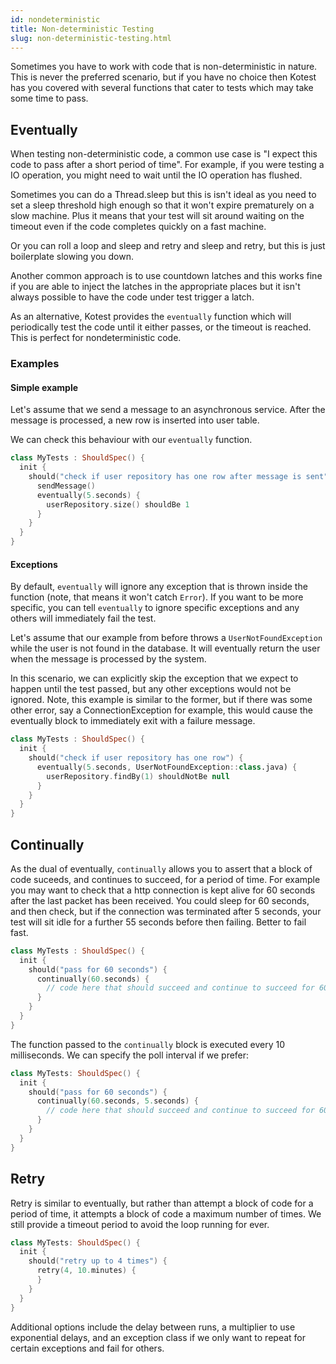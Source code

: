 ```yaml
---
id: nondeterministic
title: Non-deterministic Testing
slug: non-deterministic-testing.html
---
```




Sometimes you have to work with code that is non-deterministic in nature. This is never the preferred scenario, but if you have no choice then
Kotest has you covered with several functions that cater to tests which may take some time to pass.

## Eventually <a name="eventually"></a>

When testing non-deterministic code, a common use case is "I expect this code to pass after a short period of time". For example, if you
were testing a IO operation, you might need to wait until the IO operation has flushed.

Sometimes you can do a Thread.sleep but this is isn't ideal as you need to set a sleep threshold high enough so that it won't expire prematurely on a slow machine.
Plus it means that your test will sit around waiting on the timeout even if the code completes quickly on a fast machine.

Or you can roll a loop and sleep and retry and sleep and retry, but this is just boilerplate slowing you down.

Another common approach is to use countdown latches and this works fine if you are able to inject the latches in the appropriate places but it isn't always
possible to have the code under test trigger a latch.

As an alternative, Kotest provides the `eventually` function which will periodically
test the code until it either passes, or the timeout is reached. This is perfect for nondeterministic code.


### Examples


#### Simple example

Let's assume that we send a message to an asynchronous service. After the message is processed, a new row is inserted into user table.

We can check this behaviour with our `eventually` function.

```kotlin
class MyTests : ShouldSpec() {
  init {
    should("check if user repository has one row after message is sent") {
      sendMessage()
      eventually(5.seconds) {
        userRepository.size() shouldBe 1
      }
    }
  }
}
```






#### Exceptions

By default, `eventually` will ignore any exception that is thrown inside the function (note, that means it won't catch `Error`).
If you want to be more specific, you can tell `eventually` to ignore specific exceptions and any others will immediately fail the test.

Let's assume that our example from before throws a `UserNotFoundException` while the user is not found in the database.
It will eventually return the user when the message is processed by the system.

In this scenario, we can explicitly skip the exception that we expect to happen until the test passed, but any other exceptions would
not be ignored. Note, this example is similar to the former, but if there was some other error, say a ConnectionException for example, this would cause
the eventually block to immediately exit with a failure message.


```kotlin
class MyTests : ShouldSpec() {
  init {
    should("check if user repository has one row") {
      eventually(5.seconds, UserNotFoundException::class.java) {
        userRepository.findBy(1) shouldNotBe null
      }
    }
  }
}
```


## Continually <a name="continually"></a>

As the dual of eventually, `continually` allows you to assert that a block of code suceeds, and continues to succeed, for a period of time.
For example you may want to check that a http connection is kept alive for 60 seconds after the last packet has been received.
You could sleep for 60 seconds, and then check, but if the connection was terminated after 5 seconds, your test will sit idle for a further 55 seconds before then failing.
Better to fail fast.

```kotlin
class MyTests : ShouldSpec() {
  init {
    should("pass for 60 seconds") {
      continually(60.seconds) {
        // code here that should succeed and continue to succeed for 60 seconds
      }
    }
  }
}
```

The function passed to the `continually` block is executed every 10 milliseconds. We can specify the poll interval if we prefer:

```kotlin
class MyTests: ShouldSpec() {
  init {
    should("pass for 60 seconds") {
      continually(60.seconds, 5.seconds) {
        // code here that should succeed and continue to succeed for 60 seconds
      }
    }
  }
}
```



## Retry <a name="retry"></a>


Retry is similar to eventually, but rather than attempt a block of code for a period of time, it attempts a block of code a maximum number of times.
We still provide a timeout period to avoid the loop running for ever.

```kotlin
class MyTests: ShouldSpec() {
  init {
    should("retry up to 4 times") {
      retry(4, 10.minutes) {
      }
    }
  }
}
```

Additional options include the delay between runs, a multiplier to use exponential delays, and an exception class if we only want to
repeat for certain exceptions and fail for others.

